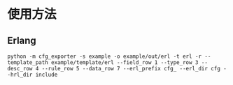 使用方法
=====

Erlang
-----
    python -m cfg_exporter -s example -o example/out/erl -t erl -r --template_path example/template/erl --field_row 1 --type_row 3 --desc_row 4 --rule_row 5 --data_row 7 --erl_prefix cfg_ --erl_dir cfg --hrl_dir include
